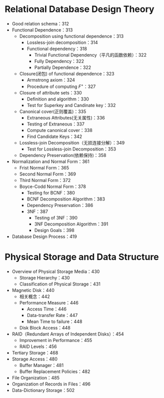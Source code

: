 # Relational Database Design Theory
* Good relation schema：312
* Functional Dependence：313
	* Decomposition using functional dependence：313
		* Lossless-join decomposition：314
		* Functional dependency：318
			* Trivial Functional Dependency（平凡的函数依赖）：322
			* Fully Dependency：322
			* Partially Dependence：322
	* Closure(闭包) of functional dependence：323
		* Armstrong axiom：324
		* Procedure of computing $F^+$：327
	 * Closure of attribute sets：330
		* Definition and algorithm：330
		* Test for Superkey and Candinate key：332
	* Canonical cover(正则覆盖)：335
		* Extraneous Attributes(无关属性)：336
		* Testing of Extraneous：337
		* Compute canonical cover：338
		* Find Candidate Keys：342
	* Lossless-join Decomposition（无损连接分解）：349
		* Test for Lossless-join Decomposition：353
	* Dependency Preservation(依赖保持)：358
* Normalization and Normal Form：361
	* Frist Normal Form：365
	* Second Normal Form：369
	* Third Normal Form：372
	* Boyce-Codd Normal Form：378
		* Testing for BCNF：380
		* BCNF Decomposition Algorithm：383
		* Dependency Preservation：386
		* 3NF：387
			* Testing of 3NF：390
			* 3NF Decomposition Algorithm：391
			* Design Goals：398
* Database Design Process：419
# Physical Storage and Data Structure
* Overview of Physical Storage Media：430
	* Storage Hierarchy：430
	* Classification of Physical Storage：431
* Magnetic Disk：440
	* 相关概念：442
	* Performance Measure：446
		* Access Time：446
		* Data-transfer Rate：447
		* Mean Time to failure：448
	* Disk Block Access：448
* RAID（Redundant Arrays of Independent Disks）：454
	* Improvement in Performance：455
	* RAID Levels：456
* Tertiary Storage：468
* Storage Access：480
	* Buffer Manager：481
	* Buffer Replacement Policies：482
* File Organization：485
* Organization of Records in Files：496
* Data-Dictionary Storage：502